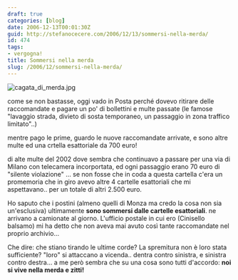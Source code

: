 ```yaml
---
draft: true
categories: [blog]
date: 2006-12-13T00:01:30Z
guid: http://stefanocecere.com/2006/12/13/sommersi-nella-merda/
id: 474
tags:
- vergogna!
title: Sommersi nella merda
slug: /2006/12/sommersi-nella-merda/
---
```


<img alt="cagata_di_merda.jpg" id="image473" src="http://stefanocecere.com/wp-content/uploads/sites/3/2006/12/cagata_di_merda.jpg" />

come se non bastasse, oggi vado in Posta perché dovevo ritirare delle raccomandate e pagare un po' di bollettini e multe passate (le famose "lavaggio strada, divieto di sosta temporaneo, un passaggio in zona traffico limitato"..)

mentre pago le prime, guardo le nuove raccomandate arrivate, e sono altre multe ed una crtella esattoriale da 700 euro!

di alte multe del 2002 dove sembra che continuavo a passare per una via di Milano con telecamera incorportata, ed ogni passaggio erano 70 euro di "silente violazione" … se non fosse che in coda a questa cartella c'era un promemoria che in giro avevo altre 4 cartelle esattoriali che mi aspettavano.. per un totale di altri 2.500 euro.

Ho saputo che i postini (almeno quelli di Monza ma credo la cosa non sia un'esclusiva) ultimamente **sono sommersi dalle cartelle esattoriali**. ne arrivano a camionate al giorno. L'ufficio postale in cui ero (Cinisello balsamo) mi ha detto che non aveva mai avuto così tante raccomandate nel proprio archivio…

Che dire: che stiano tirando le ultime corde? La spremitura non è loro stata sufficiente? "loro" si attaccano a vicenda.. dentra contro sinistra, e sinistra contro destra… a me però sembra che su una cosa sono tutti d'accordo: **noi si vive nella merda e zitti!**